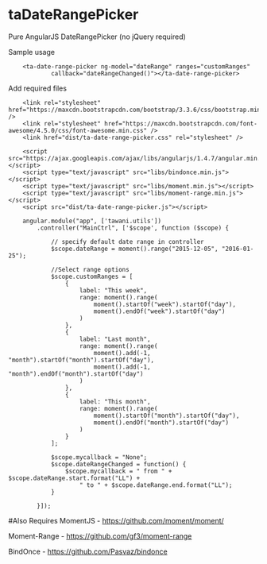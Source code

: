 # taDateRangePicker
Pure AngularJS DateRangePicker (no jQuery required)

Sample usage

        <ta-date-range-picker ng-model="dateRange" ranges="customRanges" 
                callback="dateRangeChanged()"></ta-date-range-picker>

Add required files

        <link rel="stylesheet" href="https://maxcdn.bootstrapcdn.com/bootstrap/3.3.6/css/bootstrap.min.css" />
        <link rel="stylesheet" href="https://maxcdn.bootstrapcdn.com/font-awesome/4.5.0/css/font-awesome.min.css" />
        <link href="dist/ta-date-range-picker.css" rel="stylesheet" />
    
        <script src="https://ajax.googleapis.com/ajax/libs/angularjs/1.4.7/angular.min.js"></script>
        <script type="text/javascript" src="libs/bindonce.min.js"></script>
        <script type="text/javascript" src="libs/moment.min.js"></script>
        <script type="text/javascript" src="libs/moment-range.min.js"></script>
        <script src="dist/ta-date-range-picker.js"></script>

        angular.module("app", ['tawani.utils'])
            .controller("MainCtrl", ['$scope', function ($scope) {

                // specify default date range in controller
                $scope.dateRange = moment().range("2015-12-05", "2016-01-25");

                //Select range options
                $scope.customRanges = [
                    {
                        label: "This week",
                        range: moment().range(
                            moment().startOf("week").startOf("day"),
                            moment().endOf("week").startOf("day")
                        )
                    },
                    {
                        label: "Last month",
                        range: moment().range(
                            moment().add(-1, "month").startOf("month").startOf("day"),
                            moment().add(-1, "month").endOf("month").startOf("day")
                        )
                    },
                    {
                        label: "This month",
                        range: moment().range(
                            moment().startOf("month").startOf("day"),
                            moment().endOf("month").startOf("day")
                        )
                    }
                ];

                $scope.mycallback = "None";
                $scope.dateRangeChanged = function() {
                    $scope.mycallback = " from " + $scope.dateRange.start.format("LL") + 
                        " to " + $scope.dateRange.end.format("LL");
                }

            }]);

#Also Requires
MomentJS - https://github.com/moment/moment/

Moment-Range - https://github.com/gf3/moment-range

BindOnce - https://github.com/Pasvaz/bindonce
